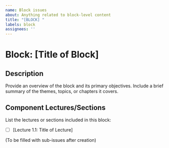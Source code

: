 ```yaml
---
name: Block issues
about: Anything related to block-level content
title: "[BLOCK] "
labels: block
assignees: ''
---
```


# Block: [Title of Block]

## Description
Provide an overview of the block and its primary objectives. Include a brief summary of the themes, topics, or chapters it covers.

## Component Lectures/Sections
List the lectures or sections included in this block:
- [ ] [Lecture 1.1: Title of Lecture]

(To be filled with sub-issues after creation)


